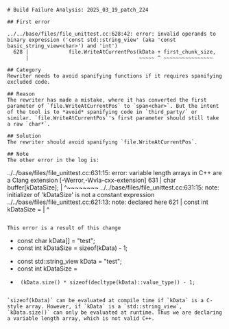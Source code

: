 ```
# Build Failure Analysis: 2025_03_19_patch_224

## First error

../../base/files/file_unittest.cc:628:42: error: invalid operands to binary expression ('const std::string_view' (aka 'const basic_string_view<char>') and 'int')
  628 |             file.WriteAtCurrentPos(kData + first_chunk_size,
      |                                    ~~~~~ ^ ~~~~~~~~~~~~~~~~

## Category
Rewriter needs to avoid spanifying functions if it requires spanifying excluded code.

## Reason
The rewriter has made a mistake, where it has converted the first parameter of `file.WriteAtCurrentPos` to `span<char>`. But the intent of the tool is to *avoid* spanifying code in `third_party/` or similar. `file.WriteAtCurrentPos`'s first parameter should still take a raw `char*`.

## Solution
The rewriter should avoid spanifying `file.WriteAtCurrentPos`.

## Note
The other error in the log is:

```
../../base/files/file_unittest.cc:631:15: error: variable length arrays in C++ are a Clang extension [-Werror,-Wvla-cxx-extension]
  631 |   char buffer[kDataSize];
      |               ^~~~~~~~~
../../base/files/file_unittest.cc:631:15: note: initializer of 'kDataSize' is not a constant expression
../../base/files/file_unittest.cc:621:13: note: declared here
  621 |   const int kDataSize =
      |             ^
```

This error is a result of this change

```
-  const char kData[] = "test";
-  const int kDataSize = sizeof(kData) - 1;
+  const std::string_view kData = "test";
+  const int kDataSize =
+      (kData.size() * sizeof(decltype(kData)::value_type)) - 1;
```

`sizeof(kData)` can be evaluated at compile time if `kData` is a C-style array. However, if `kData` is a `std::string_view`, `kData.size()` can only be evaluated at runtime. Thus we are declaring a variable length array, which is not valid C++.